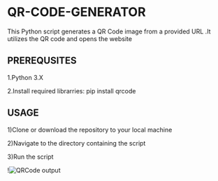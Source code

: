 
# QR-CODE-GENERATOR 

This Python script generates a QR Code image from a provided URL .It utilizes the QR code and opens the website

## PREREQUSITES

1.Python 3.X

2.Install required librarries: pip install qrcode

## USAGE

1)Clone or download the repository to your local machine

2)Navigate to the directory containing the script

3)Run the script

!![QRCode output ](https://github.com/Lavanya-31/QR-CODE-GENERATOR/assets/118906551/8805a965-3c18-4103-9105-b882ef31c54f)

